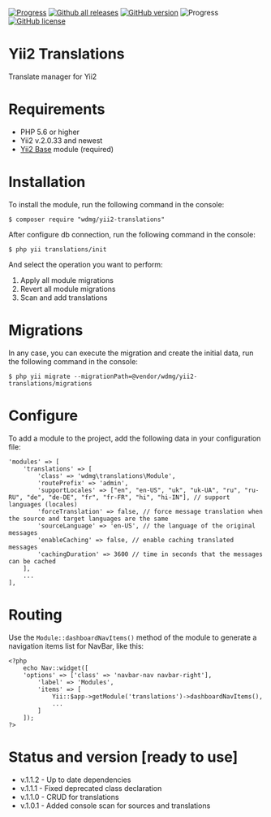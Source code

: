 [![Progress](https://img.shields.io/badge/required-Yii2_v2.0.33-blue.svg)](https://packagist.org/packages/yiisoft/yii2)
[![Github all releases](https://img.shields.io/github/downloads/wdmg/yii2-translations/total.svg)](https://GitHub.com/wdmg/yii2-translations/releases/)
[![GitHub version](https://badge.fury.io/gh/wdmg%2Fyii2-translations.svg)](https://github.com/wdmg/yii2-translations)
![Progress](https://img.shields.io/badge/progress-in_development-red.svg)
[![GitHub license](https://img.shields.io/github/license/wdmg/yii2-translations.svg)](https://github.com/wdmg/yii2-translations/blob/master/LICENSE)

# Yii2 Translations
Translate manager for Yii2

# Requirements 
* PHP 5.6 or higher
* Yii2 v.2.0.33 and newest
* [Yii2 Base](https://github.com/wdmg/yii2-base) module (required)

# Installation
To install the module, run the following command in the console:

`$ composer require "wdmg/yii2-translations"`

After configure db connection, run the following command in the console:

`$ php yii translations/init`

And select the operation you want to perform:
  1) Apply all module migrations
  2) Revert all module migrations
  3) Scan and add translations

# Migrations
In any case, you can execute the migration and create the initial data, run the following command in the console:

`$ php yii migrate --migrationPath=@vendor/wdmg/yii2-translations/migrations`

# Configure

To add a module to the project, add the following data in your configuration file:

    
    'modules' => [
        'translations' => [
            'class' => 'wdmg\translations\Module',
            'routePrefix' => 'admin',
            'supportLocales' => ["en", "en-US", "uk", "uk-UA", "ru", "ru-RU", "de", "de-DE", "fr", "fr-FR", "hi", "hi-IN"], // support languages (locales)
            'forceTranslation' => false, // force message translation when the source and target languages are the same
            'sourceLanguage' => 'en-US', // the language of the original messages
            'enableCaching' => false, // enable caching translated messages
            'cachingDuration' => 3600 // time in seconds that the messages can be cached
        ],
        ...
    ],

# Routing
Use the `Module::dashboardNavItems()` method of the module to generate a navigation items list for NavBar, like this:

    <?php
        echo Nav::widget([
        'options' => ['class' => 'navbar-nav navbar-right'],
            'label' => 'Modules',
            'items' => [
                Yii::$app->getModule('translations')->dashboardNavItems(),
                ...
            ]
        ]);
    ?>

# Status and version [ready to use]
* v.1.1.2 - Up to date dependencies
* v.1.1.1 - Fixed deprecated class declaration
* v.1.1.0 - CRUD for translations
* v.1.0.1 - Added console scan for sources and translations